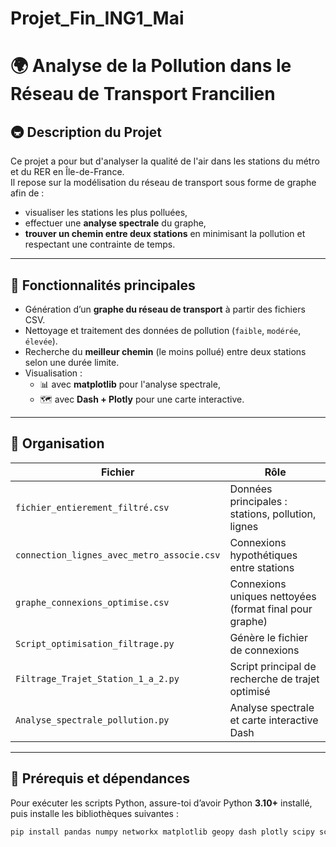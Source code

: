 # Projet_Fin_ING1_Mai

# 🌍 Analyse de la Pollution dans le Réseau de Transport Francilien

## 🚇 Description du Projet

Ce projet a pour but d'analyser la qualité de l'air dans les stations du métro et du RER en Île-de-France.  
Il repose sur la modélisation du réseau de transport sous forme de graphe afin de :
- visualiser les stations les plus polluées,
- effectuer une **analyse spectrale** du graphe,
- **trouver un chemin entre deux stations** en minimisant la pollution et respectant une contrainte de temps.

---

## 🔧 Fonctionnalités principales

- Génération d’un **graphe du réseau de transport** à partir des fichiers CSV.
- Nettoyage et traitement des données de pollution (`faible`, `modérée`, `élevée`).
- Recherche du **meilleur chemin** (le moins pollué) entre deux stations selon une durée limite.
- Visualisation :
  - 📊 avec **matplotlib** pour l'analyse spectrale,
  - 🗺️ avec **Dash + Plotly** pour une carte interactive.

---

## 📁 Organisation

| Fichier | Rôle |
|--------|------|
| `fichier_entierement_filtré.csv` | Données principales : stations, pollution, lignes |
| `connection_lignes_avec_metro_associe.csv` | Connexions hypothétiques entre stations |
| `graphe_connexions_optimise.csv` | Connexions uniques nettoyées (format final pour graphe) |
| `Script_optimisation_filtrage.py` | Génère le fichier de connexions |
| `Filtrage_Trajet_Station_1_a_2.py` | Script principal de recherche de trajet optimisé |
| `Analyse_spectrale_pollution.py` | Analyse spectrale et carte interactive Dash |

---

## 🧪 Prérequis et dépendances

Pour exécuter les scripts Python, assure-toi d’avoir Python **3.10+** installé, puis installe les bibliothèques suivantes :

```bash
pip install pandas numpy networkx matplotlib geopy dash plotly scipy scikit-learn
